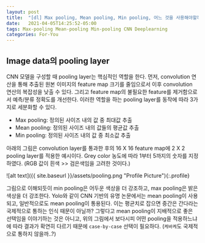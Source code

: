 ```yaml
---
layout: post
title:  "[dl] Max pooling, Mean pooling, Min pooling, 어느 것을 사용해야할까?"
date:   2021-04-05T14:25:52-05:00
tags: Max-pooling Mean-pooling Min-pooling CNN Deeplearning
categories: For-You
---
```


## Image data의 pooling layer 
CNN 모델을 구성할 때 pooling layer는 핵심적인 역할을 한다. 
먼저, convolution 연산을 통해 추출된 원본 이미지의 feature map 크기를 줄임으로서 이후 convolution 연산의 복잡성을 낮출 수 있다. 
그리고 feature map의 불필요한 feature를 제거함으로서 예측/분류 정확도를 개선한다. 이러한 역할을 하는 pooling layer를 동작에 따라 3가지로 세분화할 수 있다.

- Max pooling: 정의된 사이즈 내의 값 중 최대값 추출
- Mean pooling: 정의된 사이즈 내의 값들의 평균값 추출
- Min pooling: 정의된 사이즈 내의 값 중 최소값 추출

아래의 그림은 convolution layer를 통과한 후의 16 X 16 feature map에 2 X 2 pooling layer를 적용한 예시이다. 
Grey color 농도에 따라 1부터 5까지의 숫자를 지정하였다. (RGB 값이 흰색 >> 검은색임을 고려한 것이다.)

![alt text]({{ site.baseurl }}/assets/pooling.png "Profile Picture"){:.profile}

그림으로 이해되듯이 min pooling은 어두운 색상을 더 강조하고, max pooling은 밝은 색상을 더 강조한다. 
Yolo와 같이 CNN 기반의 유명 논문에서는 mean pooling이 사용되고, 일반적으로도 mean pooling이 통용된다. 이는 평균치로 잡으면 중간은 간다라는 국제적으로 통하는 인식 때문이 아닐까?
그렇다고 mean pooling이 지배적으로 좋은 선택임을 이야기하는 것은 아니고, 위의 그림에서 보다시피 어떤 pooling을 적용하느냐에 따라 결과가 확연히 다르기 때문에 `case-by-case` 선택이 필요하다.
(`케바케`도 국제적으로 통하지 않을까..?)
